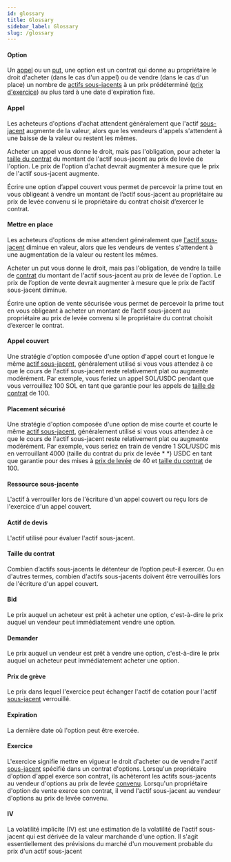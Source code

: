 ```yaml
---
id: glossary
title: Glossary
sidebar_label: Glossary
slug: /glossary
---
```


#### Option
Un [appel](#call) ou un [put](#put), une option est un contrat qui donne au propriétaire le droit d'acheter (dans le cas d'un appel) ou de vendre (dans le cas d'un place) un nombre de [actifs sous-jacents](#underlying-asset) à un prix prédéterminé ([prix d'exercice](#strike-price)) au plus tard à une date d'expiration fixe.

#### Appel
Les acheteurs d'options d'achat attendent généralement que l'actif [sous-jacent](#underlying-asset) augmente de la valeur, alors que les vendeurs d'appels s'attendent à une baisse de la valeur ou restent les mêmes.

Acheter un appel vous donne le droit, mais pas l'obligation, pour acheter la [taille du contrat](#contract-size) du montant de l'actif sous-jacent au prix de levée de l'option. Le prix de l'option d'achat devrait augmenter à mesure que le prix de l'actif sous-jacent augmente.

Écrire une option d’appel couvert vous permet de percevoir la prime tout en vous obligeant à vendre un montant de l’actif sous-jacent au propriétaire au prix de levée convenu si le propriétaire du contrat choisit d’exercer le contrat.

#### Mettre en place
Les acheteurs d'options de mise attendent généralement que [l'actif sous-jacent](#underlying-asset) diminue en valeur, alors que les vendeurs de ventes s'attendent à une augmentation de la valeur ou restent les mêmes.

Acheter un put vous donne le droit, mais pas l'obligation, de vendre la taille de [contrat](#contract-size) du montant de l'actif sous-jacent au prix de levée de l'option. Le prix de l’option de vente devrait augmenter à mesure que le prix de l’actif sous-jacent diminue.

Écrire une option de vente sécurisée vous permet de percevoir la prime tout en vous obligeant à acheter un montant de l’actif sous-jacent au propriétaire au prix de levée convenu si le propriétaire du contrat choisit d’exercer le contrat.

#### Appel couvert
Une stratégie d'option composée d'une option d'appel court et longue le même [actif sous-jacent](#underlying-asset), généralement utilisé si vous vous attendez à ce que le cours de l'actif sous-jacent reste relativement plat ou augmente modérément. Par exemple, vous feriez un appel SOL/USDC pendant que vous verrouillez 100 SOL en tant que garantie pour les appels de [taille de contrat](#contract-size) de 100.

#### Placement sécurisé
Une stratégie d'option composée d'une option de mise courte et courte le même [actif sous-jacent](#underlying-asset), généralement utilisé si vous vous attendez à ce que le cours de l'actif sous-jacent reste relativement plat ou augmente modérément. Par exemple, vous seriez en train de vendre 1 SOL/USDC mis en verrouillant 4000 (taille du contrat du prix de levée * *) USDC en tant que garantie pour des mises à [prix de levée](#strike-price) de 40 et [taille du contrat](#contract-size) de 100.

#### Ressource sous-jacente
L'actif à verrouiller lors de l'écriture d'un appel couvert ou reçu lors de l'exercice d'un appel couvert.

#### Actif de devis
L'actif utilisé pour évaluer l'actif sous-jacent.

#### Taille du contrat
Combien d’actifs sous-jacents le détenteur de l’option peut-il exercer. Ou en d'autres termes, combien d'actifs sous-jacents doivent être verrouillés lors de l'écriture d'un appel couvert.

#### Bid
Le prix auquel un acheteur est prêt à acheter une option, c'est-à-dire le prix auquel un vendeur peut immédiatement vendre une option.

#### Demander
Le prix auquel un vendeur est prêt à vendre une option, c'est-à-dire le prix auquel un acheteur peut immédiatement acheter une option.

#### Prix de grève
Le prix dans lequel l'exercice peut échanger l'actif de cotation pour l'actif [sous-jacent](#underlying-asset) verrouillé.

#### Expiration
La dernière date où l'option peut être exercée.

#### Exercice
L'exercice signifie mettre en vigueur le droit d'acheter ou de vendre l'actif [sous-jacent](#underlying-asset) spécifié dans un contrat d'options. Lorsqu'un propriétaire d'option d'appel exerce son contrat, ils achèteront les actifs sous-jacents au vendeur d'options au prix de levée [convenu](#strike-price). Lorsqu'un propriétaire d'option de vente exerce son contrat, il vend l'actif sous-jacent au vendeur d'options au prix de levée convenu.

#### IV
La volatilité implicite (IV) est une estimation de la volatilité de l'actif sous-jacent qui est dérivée de la valeur marchande d'une option. Il s'agit essentiellement des prévisions du marché d'un mouvement probable du prix d'un actif sous-jacent
